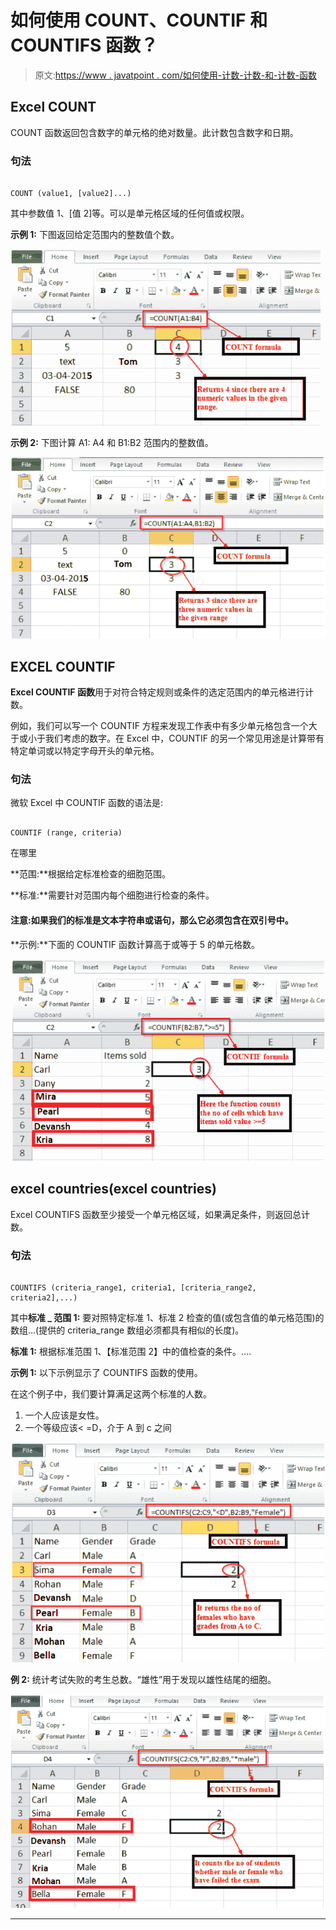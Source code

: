 # 如何使用 COUNT、COUNTIF 和 COUNTIFS 函数？

> 原文:[https://www . javatpoint . com/如何使用-计数-计数-和-计数-函数](https://www.javatpoint.com/how-to-use-count-countif-and-countifs-function)

## Excel COUNT

COUNT 函数返回包含数字的单元格的绝对数量。此计数包含数字和日期。

### 句法

```

COUNT (value1, [value2]...)

```

其中参数值 1、[值 2]等。可以是单元格区域的任何值或权限。

**示例 1:** 下图返回给定范围内的整数值个数。

![use COUNT, COUNTIF, and COUNTIFS Function](img/0414fee67dcd986f41bd487453a6e1cf.png)

**示例 2:** 下图计算 A1: A4 和 B1:B2 范围内的整数值。

![use COUNT, COUNTIF, and COUNTIFS Function](img/7ddb37b1186a29def666f33de58619ea.png)

## EXCEL COUNTIF

**Excel COUNTIF 函数**用于对符合特定规则或条件的选定范围内的单元格进行计数。

例如，我们可以写一个 COUNTIF 方程来发现工作表中有多少单元格包含一个大于或小于我们考虑的数字。在 Excel 中，COUNTIF 的另一个常见用途是计算带有特定单词或以特定字母开头的单元格。

### 句法

微软 Excel 中 COUNTIF 函数的语法是:

```

COUNTIF (range, criteria)

```

在哪里

**范围:**根据给定标准检查的细胞范围。

**标准:**需要针对范围内每个细胞进行检查的条件。

#### 注意:如果我们的标准是文本字符串或语句，那么它必须包含在双引号中。

**示例:**下面的 COUNTIF 函数计算高于或等于 5 的单元格数。

![use COUNT, COUNTIF, and COUNTIFS Function](img/72958b8e46e1b503c47ccddd6cd7efb6.png)

## excel countries(excel countries)

Excel COUNTIFS 函数至少接受一个单元格区域，如果满足条件，则返回总计数。

### 句法

```

COUNTIFS (criteria_range1, criteria1, [criteria_range2, criteria2],...)

```

其中**标准 _ 范围 1:** 要对照特定标准 1、标准 2 检查的值(或包含值的单元格范围)的数组...(提供的 criteria_range 数组必须都具有相似的长度)。

**标准 1:** 根据标准范围 1、【标准范围 2】中的值检查的条件。....

**示例 1:** 以下示例显示了 COUNTIFS 函数的使用。

在这个例子中，我们要计算满足这两个标准的人数。

1.  一个人应该是女性。
2.  一个等级应该< =D，介于 A 到 c 之间

![use COUNT, COUNTIF, and COUNTIFS Function](img/47447a5fd70ae897a4e4b850674d3ab8.png)

**例 2:** 统计考试失败的考生总数。“雄性”用于发现以雄性结尾的细胞。

![use COUNT, COUNTIF, and COUNTIFS Function](img/6decefe5c608e7b0a518c8f2a2235a89.png)

* * *